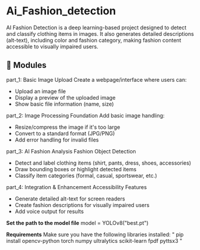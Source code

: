 # Ai_Fashion_detection
AI Fashion Detection is a deep learning-based project designed to detect and classify clothing items in images. It also generates detailed descriptions (alt-text), including color and fashion category, making fashion content accessible to visually impaired users.

## 🚀 Modules

part_1: Basic Image Upload
Create a webpage/interface where users can:
- Upload an image file
- Display a preview of the uploaded image
- Show basic file information (name, size)

part_2: Image Processing Foundation
Add basic image handling:
- Resize/compress the image if it's too large
- Convert to a standard format (JPG/PNG)
- Add error handling for invalid files

part_3: AI Fashion Analysis
Fashion Object Detection
- Detect and label clothing items (shirt, pants, dress, shoes, accessories)
- Draw bounding boxes or highlight detected items
- Classify item categories (formal, casual, sportswear, etc.)

part_4: Integration & Enhancement
Accessibility Features
- Generate detailed alt-text for screen readers
- Create fashion descriptions for visually impaired users
- Add voice output for results

**Set the path to the model file**
model = YOLOv8("best.pt")

**Requirements**
Make sure you have the following libraries installed:
" pip install opencv-python torch numpy ultralytics scikit-learn fpdf pyttsx3 "
